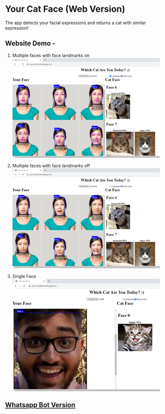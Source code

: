 # Your Cat Face (Web Version)

The app detects your facial expressions and returns a cat with similar expression!

## Website Demo - 
1. Multiple faces with face landmarks on
![Output1](examples/group_op1.png)

2. Multiple faces with face landmarks off
![Output2](examples/group_op2.png)

3. Single Face
![Output3](examples/solo_op1.png)

## [Whatsapp Bot Version](https://github.com/HrushikeshAgrawal/your-cat-face-bot)

